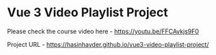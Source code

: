 # Vue 3 Video Playlist Project

Please check the course video here - https://youtu.be/FFCAvkjs9F0

Project URL - https://hasinhayder.github.io/vue3-video-playlist-project/
